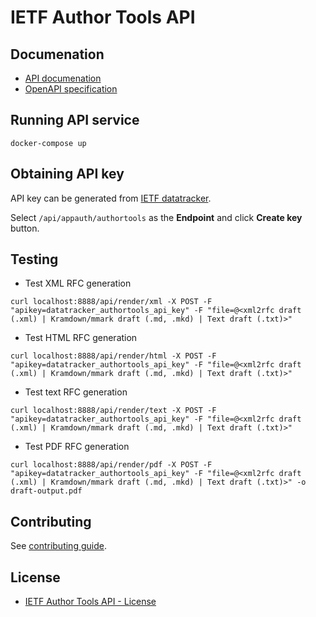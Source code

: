 # IETF Author Tools API

## Documenation

* [API documenation](https://author-tools.ietf.org/doc/)
* [OpenAPI specification](api.yml)

## Running API service

```
docker-compose up
```

## Obtaining API key

API key can be generated from
[IETF datatracker](https://datatracker.ietf.org/accounts/apikey/add).

Select `/api/appauth/authortools` as the **Endpoint** and click **Create key**
button.

## Testing

* Test XML RFC generation
```
curl localhost:8888/api/render/xml -X POST -F "apikey=datatracker_authortools_api_key" -F "file=@<xml2rfc draft (.xml) | Kramdown/mmark draft (.md, .mkd) | Text draft (.txt)>"
```

* Test HTML RFC generation
```
curl localhost:8888/api/render/html -X POST -F "apikey=datatracker_authortools_api_key" -F "file=@<xml2rfc draft (.xml) | Kramdown/mmark draft (.md, .mkd) | Text draft (.txt)>"
```

* Test text RFC generation
```
curl localhost:8888/api/render/text -X POST -F "apikey=datatracker_authortools_api_key" -F "file=@<xml2rfc draft (.xml) | Kramdown/mmark draft (.md, .mkd) | Text draft (.txt)>"
```

* Test PDF RFC generation
```
curl localhost:8888/api/render/pdf -X POST -F "apikey=datatracker_authortools_api_key" -F "file=@<xml2rfc draft (.xml) | Kramdown/mmark draft (.md, .mkd) | Text draft (.txt)>" -o draft-output.pdf
```

## Contributing

See [contributing guide](CONTRIBUTING.md).

## License

* [IETF Author Tools API - License](LICENSE)
